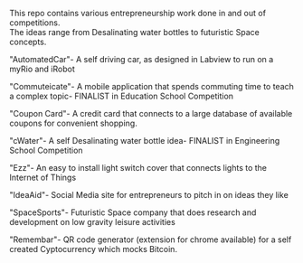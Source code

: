 This repo contains various entrepreneurship work done in and out of competitions.  
The ideas range from Desalinating water bottles to futuristic Space concepts.  


"AutomatedCar"- A self driving car, as designed in Labview to run on a myRio and iRobot

"Commuteicate"- A mobile application that spends commuting time to teach a complex topic- FINALIST in Education School Competition

"Coupon Card"- A credit card that connects to a large database of available coupons for convenient shopping. 

"cWater"- A self Desalinating water bottle idea- FINALIST in Engineering School Competition

"Ezz"- An easy to install light switch cover that connects lights to the Internet of Things

"IdeaAid"- Social Media site for entrepreneurs to pitch in on ideas they like

"SpaceSports"- Futuristic Space company that does research and development on low gravity leisure activities 

"Remembar"- QR code generator (extension for chrome available) for a self created Cyptocurrency which mocks Bitcoin.
